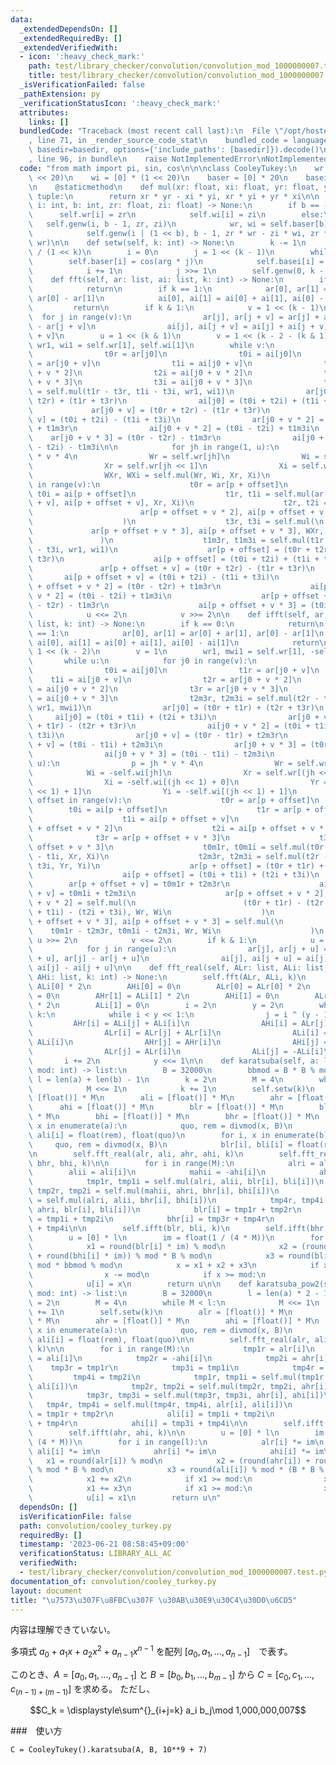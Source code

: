 ```yaml
---
data:
  _extendedDependsOn: []
  _extendedRequiredBy: []
  _extendedVerifiedWith:
  - icon: ':heavy_check_mark:'
    path: test/library_checker/convolution/convolution_mod_1000000007.test.py
    title: test/library_checker/convolution/convolution_mod_1000000007.test.py
  _isVerificationFailed: false
  _pathExtension: py
  _verificationStatusIcon: ':heavy_check_mark:'
  attributes:
    links: []
  bundledCode: "Traceback (most recent call last):\n  File \"/opt/hostedtoolcache/PyPy/3.7.13/x64/site-packages/onlinejudge_verify/documentation/build.py\"\
    , line 71, in _render_source_code_stat\n    bundled_code = language.bundle(stat.path,\
    \ basedir=basedir, options={'include_paths': [basedir]}).decode()\n  File \"/opt/hostedtoolcache/PyPy/3.7.13/x64/site-packages/onlinejudge_verify/languages/python.py\"\
    , line 96, in bundle\n    raise NotImplementedError\nNotImplementedError\n"
  code: "from math import pi, sin, cos\n\n\nclass CooleyTukey:\n    wr = [0] * (1\
    \ << 20)\n    wi = [0] * (1 << 20)\n    baser = [0] * 20\n    basei = [0] * 20\n\
    \n    @staticmethod\n    def mul(xr: float, xi: float, yr: float, yi: float) ->\
    \ tuple:\n        return xr * yr - xi * yi, xr * yi + yr * xi\n\n    def genw(self,\
    \ i: int, b: int, zr: float, zi: float) -> None:\n        if b == -1:\n      \
    \      self.wr[i] = zr\n            self.wi[i] = zi\n        else:\n         \
    \   self.genw(i, b - 1, zr, zi)\n            wr, wi = self.baser[b], self.basei[b]\n\
    \            self.genw(i | (1 << b), b - 1, zr * wr - zi * wi, zr * wi + zi *\
    \ wr)\n\n    def setw(self, k: int) -> None:\n        k -= 1\n        arg = pi\
    \ / (1 << k)\n        i = 0\n        j = 1 << (k - 1)\n        while j:\n    \
    \        self.baser[i] = cos(arg * j)\n            self.basei[i] = sin(arg * j)\n\
    \            i += 1\n            j >>= 1\n        self.genw(0, k - 1, 1, 0)\n\n\
    \    def fft(self, ar: list, ai: list, k: int) -> None:\n        if k == 0:\n\
    \            return\n        if k == 1:\n            ar[0], ar[1] = ar[0] + ar[1],\
    \ ar[0] - ar[1]\n            ai[0], ai[1] = ai[0] + ai[1], ai[0] - ai[1]\n   \
    \         return\n        if k & 1:\n            v = 1 << (k - 1)\n          \
    \  for j in range(v):\n                ar[j], ar[j + v] = ar[j] + ar[j + v], ar[j]\
    \ - ar[j + v]\n                ai[j], ai[j + v] = ai[j] + ai[j + v], ai[j] - ai[j\
    \ + v]\n        u = 1 << (k & 1)\n        v = 1 << (k - 2 - (k & 1))\n       \
    \ wr1, wi1 = self.wr[1], self.wi[1]\n        while v:\n            for j0 in range(v):\n\
    \                t0r = ar[j0]\n                t0i = ai[j0]\n                t1r\
    \ = ar[j0 + v]\n                t1i = ai[j0 + v]\n                t2r = ar[j0\
    \ + v * 2]\n                t2i = ai[j0 + v * 2]\n                t3r = ar[j0\
    \ + v * 3]\n                t3i = ai[j0 + v * 3]\n                t1m3r, t1m3i\
    \ = self.mul(t1r - t3r, t1i - t3i, wr1, wi1)\n                ar[j0] = (t0r +\
    \ t2r) + (t1r + t3r)\n                ai[j0] = (t0i + t2i) + (t1i + t3i)\n   \
    \             ar[j0 + v] = (t0r + t2r) - (t1r + t3r)\n                ai[j0 +\
    \ v] = (t0i + t2i) - (t1i + t3i)\n                ar[j0 + v * 2] = (t0r - t2r)\
    \ + t1m3r\n                ai[j0 + v * 2] = (t0i - t2i) + t1m3i\n            \
    \    ar[j0 + v * 3] = (t0r - t2r) - t1m3r\n                ai[j0 + v * 3] = (t0i\
    \ - t2i) - t1m3i\n\n            for jh in range(1, u):\n                p = jh\
    \ * v * 4\n                Wr = self.wr[jh]\n                Wi = self.wi[jh]\n\
    \                Xr = self.wr[jh << 1]\n                Xi = self.wi[jh << 1]\n\
    \                WXr, WXi = self.mul(Wr, Wi, Xr, Xi)\n                for offset\
    \ in range(v):\n                    t0r = ar[p + offset]\n                   \
    \ t0i = ai[p + offset]\n                    t1r, t1i = self.mul(ar[p + offset\
    \ + v], ai[p + offset + v], Xr, Xi)\n                    t2r, t2i = self.mul(\n\
    \                        ar[p + offset + v * 2], ai[p + offset + v * 2], Wr, Wi\n\
    \                    )\n                    t3r, t3i = self.mul(\n           \
    \             ar[p + offset + v * 3], ai[p + offset + v * 3], WXr, WXi\n     \
    \               )\n                    t1m3r, t1m3i = self.mul(t1r - t3r, t1i\
    \ - t3i, wr1, wi1)\n                    ar[p + offset] = (t0r + t2r) + (t1r +\
    \ t3r)\n                    ai[p + offset] = (t0i + t2i) + (t1i + t3i)\n     \
    \               ar[p + offset + v] = (t0r + t2r) - (t1r + t3r)\n             \
    \       ai[p + offset + v] = (t0i + t2i) - (t1i + t3i)\n                    ar[p\
    \ + offset + v * 2] = (t0r - t2r) + t1m3r\n                    ai[p + offset +\
    \ v * 2] = (t0i - t2i) + t1m3i\n                    ar[p + offset + v * 3] = (t0r\
    \ - t2r) - t1m3r\n                    ai[p + offset + v * 3] = (t0i - t2i) - t1m3i\n\
    \            u <<= 2\n            v >>= 2\n\n    def ifft(self, ar: list, ai:\
    \ list, k: int) -> None:\n        if k == 0:\n            return\n        if k\
    \ == 1:\n            ar[0], ar[1] = ar[0] + ar[1], ar[0] - ar[1]\n           \
    \ ai[0], ai[1] = ai[0] + ai[1], ai[0] - ai[1]\n            return\n        u =\
    \ 1 << (k - 2)\n        v = 1\n        wr1, mwi1 = self.wr[1], -self.wi[1]\n \
    \       while u:\n            for j0 in range(v):\n                t0r = ar[j0]\n\
    \                t0i = ai[j0]\n                t1r = ar[j0 + v]\n            \
    \    t1i = ai[j0 + v]\n                t2r = ar[j0 + v * 2]\n                t2i\
    \ = ai[j0 + v * 2]\n                t3r = ar[j0 + v * 3]\n                t3i\
    \ = ai[j0 + v * 3]\n                t2m3r, t2m3i = self.mul(t2r - t3r, t2i - t3i,\
    \ wr1, mwi1)\n                ar[j0] = (t0r + t1r) + (t2r + t3r)\n           \
    \     ai[j0] = (t0i + t1i) + (t2i + t3i)\n                ar[j0 + v * 2] = (t0r\
    \ + t1r) - (t2r + t3r)\n                ai[j0 + v * 2] = (t0i + t1i) - (t2i +\
    \ t3i)\n                ar[j0 + v] = (t0r - t1r) + t2m3r\n                ai[j0\
    \ + v] = (t0i - t1i) + t2m3i\n                ar[j0 + v * 3] = (t0r - t1r) - t2m3r\n\
    \                ai[j0 + v * 3] = (t0i - t1i) - t2m3i\n            for jh in range(1,\
    \ u):\n                p = jh * v * 4\n                Wr = self.wr[jh]\n    \
    \            Wi = -self.wi[jh]\n                Xr = self.wr[(jh << 1) + 0]\n\
    \                Xi = -self.wi[(jh << 1) + 0]\n                Yr = self.wr[(jh\
    \ << 1) + 1]\n                Yi = -self.wi[(jh << 1) + 1]\n                for\
    \ offset in range(v):\n                    t0r = ar[p + offset]\n            \
    \        t0i = ai[p + offset]\n                    t1r = ar[p + offset + v]\n\
    \                    t1i = ai[p + offset + v]\n                    t2r = ar[p\
    \ + offset + v * 2]\n                    t2i = ai[p + offset + v * 2]\n      \
    \              t3r = ar[p + offset + v * 3]\n                    t3i = ai[p +\
    \ offset + v * 3]\n                    t0m1r, t0m1i = self.mul(t0r - t1r, t0i\
    \ - t1i, Xr, Xi)\n                    t2m3r, t2m3i = self.mul(t2r - t3r, t2i -\
    \ t3i, Yr, Yi)\n                    ar[p + offset] = (t0r + t1r) + (t2r + t3r)\n\
    \                    ai[p + offset] = (t0i + t1i) + (t2i + t3i)\n            \
    \        ar[p + offset + v] = t0m1r + t2m3r\n                    ai[p + offset\
    \ + v] = t0m1i + t2m3i\n                    ar[p + offset + v * 2], ai[p + offset\
    \ + v * 2] = self.mul(\n                        (t0r + t1r) - (t2r + t3r), (t0i\
    \ + t1i) - (t2i + t3i), Wr, Wi\n                    )\n                    ar[p\
    \ + offset + v * 3], ai[p + offset + v * 3] = self.mul(\n                    \
    \    t0m1r - t2m3r, t0m1i - t2m3i, Wr, Wi\n                    )\n           \
    \ u >>= 2\n            v <<= 2\n        if k & 1:\n            u = 1 << (k - 1)\n\
    \            for j in range(u):\n                ar[j], ar[j + u] = ar[j] + ar[j\
    \ + u], ar[j] - ar[j + u]\n                ai[j], ai[j + u] = ai[j] + ai[j + u],\
    \ ai[j] - ai[j + u]\n\n    def fft_real(self, ALr: list, ALi: list, AHr: list,\
    \ AHi: list, k: int) -> None:\n        self.fft(ALr, ALi, k)\n        AHr[0] =\
    \ ALi[0] * 2\n        AHi[0] = 0\n        ALr[0] = ALr[0] * 2\n        ALi[0]\
    \ = 0\n        AHr[1] = ALi[1] * 2\n        AHi[1] = 0\n        ALr[1] = ALr[1]\
    \ * 2\n        ALi[1] = 0\n        i = 2\n        y = 2\n        while y < 1 <<\
    \ k:\n            while i < y << 1:\n                j = i ^ (y - 1)\n       \
    \         AHr[i] = ALi[j] + ALi[i]\n                AHi[i] = ALr[j] - ALr[i]\n\
    \                ALr[i] = ALr[j] + ALr[i]\n                ALi[i] = -ALi[j] +\
    \ ALi[i]\n                AHr[j] = AHr[i]\n                AHi[j] = -AHi[i]\n\
    \                ALr[j] = ALr[i]\n                ALi[j] = -ALi[i]\n         \
    \       i += 2\n            y <<= 1\n\n    def karatsuba(self, a: list, b: list,\
    \ mod: int) -> list:\n        B = 32000\n        bbmod = B * B % mod\n       \
    \ l = len(a) + len(b) - 1\n        k = 2\n        M = 4\n        while M < l:\n\
    \            M <<= 1\n            k += 1\n        self.setw(k)\n        alr =\
    \ [float()] * M\n        ali = [float()] * M\n        ahr = [float()] * M\n  \
    \      ahi = [float()] * M\n        blr = [float()] * M\n        bli = [float()]\
    \ * M\n        bhi = [float()] * M\n        bhr = [float()] * M\n        for i,\
    \ x in enumerate(a):\n            quo, rem = divmod(x, B)\n            alr[i],\
    \ ali[i] = float(rem), float(quo)\n        for i, x in enumerate(b):\n       \
    \     quo, rem = divmod(x, B)\n            blr[i], bli[i] = float(rem), float(quo)\n\
    \n        self.fft_real(alr, ali, ahr, ahi, k)\n        self.fft_real(blr, bli,\
    \ bhr, bhi, k)\n\n        for i in range(M):\n            alri = alr[i]\n    \
    \        alii = ali[i]\n            mahii = -ahi[i]\n            ahri = ahr[i]\n\
    \            tmp1r, tmp1i = self.mul(alri, alii, blr[i], bli[i])\n           \
    \ tmp2r, tmp2i = self.mul(mahii, ahri, bhr[i], bhi[i])\n            tmp3r, tmp3i\
    \ = self.mul(alri, alii, bhr[i], bhi[i])\n            tmp4r, tmp4i = self.mul(mahii,\
    \ ahri, blr[i], bli[i])\n            blr[i] = tmp1r + tmp2r\n            bli[i]\
    \ = tmp1i + tmp2i\n            bhr[i] = tmp3r + tmp4r\n            bhi[i] = tmp3i\
    \ + tmp4i\n\n        self.ifft(blr, bli, k)\n        self.ifft(bhr, bhi, k)\n\n\
    \        u = [0] * l\n        im = float(1 / (4 * M))\n        for i in range(l):\n\
    \            x1 = round(blr[i] * im) % mod\n            x2 = (round(bhr[i] * im)\
    \ + round(bhi[i] * im)) % mod * B % mod\n            x3 = round(bli[i] * im) %\
    \ mod * bbmod % mod\n            x = x1 + x2 + x3\n            if x >= mod:\n\
    \                x -= mod\n            if x >= mod:\n                x -= mod\n\
    \            u[i] = x\n        return u\n\n    def karatsuba_pow2(self, a: list,\
    \ mod: int) -> list:\n        B = 32000\n        l = len(a) * 2 - 1\n        k\
    \ = 2\n        M = 4\n        while M < l:\n            M <<= 1\n            k\
    \ += 1\n        self.setw(k)\n        alr = [float()] * M\n        ali = [float()]\
    \ * M\n        ahr = [float()] * M\n        ahi = [float()] * M\n        for i,\
    \ x in enumerate(a):\n            quo, rem = divmod(x, B)\n            alr[i],\
    \ ali[i] = float(rem), float(quo)\n\n        self.fft_real(alr, ali, ahr, ahi,\
    \ k)\n\n        for i in range(M):\n            tmp1r = alr[i]\n            tmp1i\
    \ = ali[i]\n            tmp2r = -ahi[i]\n            tmp2i = ahr[i]\n        \
    \    tmp3r = tmp1r\n            tmp3i = tmp1i\n            tmp4r = tmp2r\n   \
    \         tmp4i = tmp2i\n            tmp1r, tmp1i = self.mul(tmp1r, tmp1i, alr[i],\
    \ ali[i])\n            tmp2r, tmp2i = self.mul(tmp2r, tmp2i, ahr[i], ahi[i])\n\
    \            tmp3r, tmp3i = self.mul(tmp3r, tmp3i, ahr[i], ahi[i])\n         \
    \   tmp4r, tmp4i = self.mul(tmp4r, tmp4i, alr[i], ali[i])\n            alr[i]\
    \ = tmp1r + tmp2r\n            ali[i] = tmp1i + tmp2i\n            ahr[i] = tmp3r\
    \ + tmp4r\n            ahi[i] = tmp3i + tmp4i\n\n        self.ifft(alr, ali, k)\n\
    \        self.ifft(ahr, ahi, k)\n\n        u = [0] * l\n        im = float(1 /\
    \ (4 * M))\n        for i in range(l):\n            alr[i] *= im\n           \
    \ ali[i] *= im\n            ahr[i] *= im\n            ahi[i] *= im\n         \
    \   x1 = round(alr[i]) % mod\n            x2 = (round(ahr[i]) + round(ahi[i]))\
    \ % mod * B % mod\n            x3 = round(ali[i]) % mod * (B * B % mod) % mod\n\
    \            x1 += x2\n            if x1 >= mod:\n                x1 -= mod\n\
    \            x1 += x3\n            if x1 >= mod:\n                x1 -= mod\n\
    \            u[i] = x1\n        return u\n"
  dependsOn: []
  isVerificationFile: false
  path: convolution/cooley_turkey.py
  requiredBy: []
  timestamp: '2023-06-21 08:58:45+09:00'
  verificationStatus: LIBRARY_ALL_AC
  verifiedWith:
  - test/library_checker/convolution/convolution_mod_1000000007.test.py
documentation_of: convolution/cooley_turkey.py
layout: document
title: "\u7573\u307F\u8FBC\u307F \u30AB\u30E9\u30C4\u30D0\u6CD5"
---
```


内容は理解できていない。

多項式 $a_0 + a_1x + a_2x^2 + a_{n-1}x^{n-1}$ を配列 $[a_0, a_1, ..., a_{n-1}]$　で表す。

このとき、$A = [a_0, a_1, ..., a_{n-1}]$ と $B = [b_0, b_1, ..., b_{m-1}]$ から $C = [c_0, c_1, ..., c_{(n-1)+(m-1)}]$ を求める。
ただし、

$$C_k = \displaystyle\sum^{}_{i+j=k} a_i b_j\mod 1,000,000,007$$

###　使い方

```
C = CooleyTukey().karatsuba(A, B, 10**9 + 7)
```